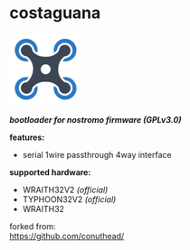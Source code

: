 # costaguana
![quad](icon.png)

***bootloader for nostromo firmware (GPLv3.0)***

**features:**
  * serial 1wire passthrough 4way interface

**supported hardware:**
  * WRAITH32V2  *(official)*
  * TYPHOON32V2  *(official)*
  * WRAITH32

  forked from: <br/>
  <https://github.com/conuthead/> <br/>
